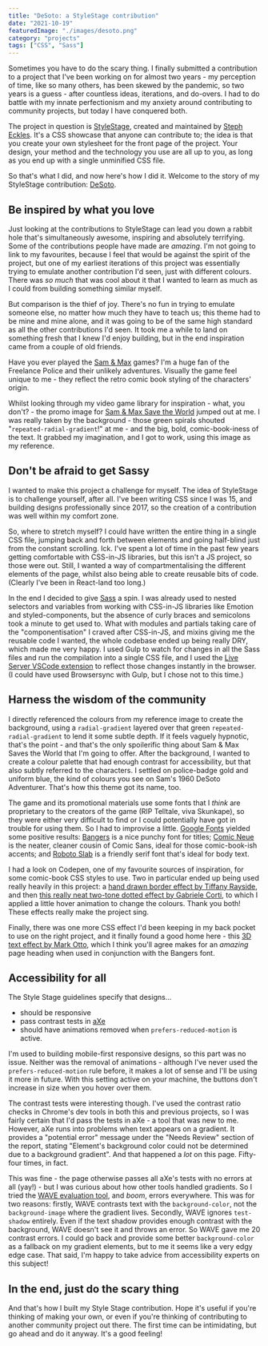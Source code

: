 ```yaml
---
title: "DeSoto: a StyleStage contribution"
date: "2021-10-19"
featuredImage: "./images/desoto.png"
category: "projects"
tags: ["CSS", "Sass"]
---
```


Sometimes you have to do the scary thing. I finally submitted a contribution to a project that I've been working on for almost two years - my perception of time, like so many others, has been skewed by the pandemic, so two years is a guess - after countless ideas, iterations, and do-overs. I had to do battle with my innate perfectionism and my anxiety around contributing to community projects, but today I have conquered both.

The project in question is [StyleStage](https://stylestage.dev/), created and maintained by [Steph Eckles](https://twitter.com/5t3ph). It's a CSS showcase that anyone can contribute to; the idea is that you create your own stylesheet for the front page of the project. Your design, your method and the technology you use are all up to you, as long as you end up with a single unminified CSS file.

So that's what I did, and now here's how I did it. Welcome to the story of my StyleStage contribution: [DeSoto](https://stylestage.dev/styles/desoto/).

## Be inspired by what you love

Just looking at the contributions to StyleStage can lead you down a rabbit hole that's simultaneously awesome, inspiring and absolutely terrifying. Some of the contributions people have made are _amazing_. I'm not going to link to my favourites, because I feel that would be against the spirit of the project, but one of my earliest iterations of this project was essentially trying to emulate another contribution I'd seen, just with different colours. There was _so much_ that was cool about it that I wanted to learn as much as I could from building something similar myself.

But comparison is the thief of joy. There's no fun in trying to emulate someone else, no matter how much they have to teach us; this theme had to be mine and mine alone, and it was going to be of the same high standard as all the other contributions I'd seen. It took me a while to land on something fresh that I knew I'd enjoy building, but in the end inspiration came from a couple of old friends.

Have you ever played the [Sam & Max](https://skunkapegames.com/samandmax/) games? I'm a huge fan of the Freelance Police and their unlikely adventures. Visually the game feel unique to me - they reflect the retro comic book styling of the characters' origin.

Whilst looking through my video game library for inspiration - what, you don't? - the promo image for [Sam & Max Save the World](https://store.steampowered.com/app/1440440/Sam__Max_Save_the_World/) jumped out at me. I was really taken by the background - those green spirals shouted "`repeated-radial-gradient`!" at me - and the big, bold, comic-book-iness of the text. It grabbed my imagination, and I got to work, using this image as my reference.

## Don't be afraid to get Sassy

I wanted to make this project a challenge for myself. The idea of StyleStage is to challenge yourself, after all. I've been writing CSS since I was 15, and building designs professionally since 2017, so the creation of a contribution was well within my comfort zone.

So, where to stretch myself? I could have written the entire thing in a single CSS file, jumping back and forth between elements and going half-blind just from the constant scrolling. Ick. I've spent a lot of time in the past few years getting comfortable with CSS-in-JS libraries, but this isn't a JS project, so those were out. Still, I wanted a way of compartmentalising the different elements of the page, whilst also being able to create reusable bits of code. (Clearly I've been in React-land too long.)

In the end I decided to give [Sass](https://sass-lang.com/) a spin. I was already used to nested selectors and variables from working with CSS-in-JS libraries like Emotion and styled-components, but the absence of curly braces and semicolons took a minute to get used to. What with modules and partials taking care of the "componentisation" I craved after CSS-in-JS, and mixins giving me the reusable code I wanted, the whole codebase ended up being really DRY, which made me very happy. I used Gulp to watch for changes in all the Sass files and run the compilation into a single CSS file, and I used the [Live Server VSCode extension](https://marketplace.visualstudio.com/items?itemName=ritwickdey.LiveServer) to reflect those changes instantly in the browser. (I could have used Browsersync with Gulp, but I chose not to this time.)

## Harness the wisdom of the community

I directly referenced the colours from my reference image to create the background, using a `radial-gradient` layered over that green `repeated-radial-gradient` to lend it some subtle depth. If it feels vaguely hypnotic, that's the point - and that's the only spoilerific thing about Sam & Max Saves the World that I'm going to offer. After the background, I wanted to create a colour palette that had enough contrast for accessibility, but that also subtly referred to the characters. I settled on police-badge gold and uniform blue, the kind of colours you see on Sam's 1960 DeSoto Adventurer. That's how this theme got its name, too.

The game and its promotional materials use some fonts that I _think_ are proprietary to the creators of the game (RIP Telltale, viva Skunkape), so they were either very difficult to find or I could potentially have got in trouble for using them. So I had to improvise a little. [Google Fonts](https://fonts.google.com/) yielded some positive results: [Bangers](https://fonts.google.com/specimen/Bangers) is a nice punchy font for titles; [Comic Neue](https://fonts.google.com/specimen/Comic+Neue) is the neater, cleaner cousin of Comic Sans, ideal for those comic-book-ish accents; and [Roboto Slab](https://fonts.google.com/specimen/Roboto+Slab) is a friendly serif font that's ideal for body text.

I had a look on Codepen, one of my favourite sources of inspiration, for some comic-book CSS styles to use. Two in particular ended up being used really heavily in this project: a [hand drawn border effect by Tiffany Rayside](https://codepen.io/tmrDevelops/pen/NPXodB), and then [this really neat two-tone dotted effect by Gabriele Corti](https://codepen.io/borntofrappe/pen/GeXMgm), to which I applied a little hover animation to change the colours. Thank you both! These effects really make the project sing.

Finally, there was one more CSS effect I'd been keeping in my back pocket to use on the right project, and it finally found a good home here - this [3D text effect by Mark Otto](https://markdotto.com/playground/3d-text/), which I think you'll agree makes for an _amazing_ page heading when used in conjunction with the Bangers font.

## Accessibility for all

The Style Stage guidelines specify that designs...

- should be responsive
- pass contrast tests in [aXe](https://chrome.google.com/webstore/detail/axe-devtools-web-accessib/lhdoppojpmngadmnindnejefpokejbdd)
- should have animations removed when `prefers-reduced-motion` is active.

I'm used to building mobile-first responsive designs, so this part was no issue. Neither was the removal of animations - although I've never used the `prefers-reduced-motion` rule before, it makes a lot of sense and I'll be using it more in future. With this setting active on your machine, the buttons don't increase in size when you hover over them.

The contrast tests were interesting though. I've used the contrast ratio checks in Chrome's dev tools in both this and previous projects, so I was fairly certain that I'd pass the tests in aXe - a tool that was new to me. However, aXe runs into problems when text appears on a gradient. It provides a "potential error" message under the "Needs Review" section of the report, stating "Element's background color could not be determined due to a background gradient". And that happened a _lot_ on this page. Fifty-four times, in fact.

This was fine - the page otherwise passes all aXe's tests with no errors at all (yay!) - but I was curious about how other tools handled gradients. So I tried the [WAVE evaluation tool](https://chrome.google.com/webstore/detail/wave-evaluation-tool/jbbplnpkjmmeebjpijfedlgcdilocofh), and _boom_, errors everywhere. This was for two reasons: firstly, WAVE contrasts text with the `background-color`, not the `background-image` where the gradient lives. Secondly, WAVE ignores `test-shadow` entirely. Even if the text shadow provides enough contrast with the background, WAVE doesn't see it and throws an error. So WAVE gave me 20 contrast errors. I could go back and provide some better `background-color` as a fallback on my gradient elements, but to me it seems like a very edgy edge case. That said, I'm happy to take advice from accessibility experts on this subject!

## In the end, just do the scary thing

And that's how I built my Style Stage contribution. Hope it's useful if you're thinking of making your own, or even if you're thinking of contributing to another community project out there. The first time can be intimidating, but go ahead and do it anyway. It's a good feeling!
